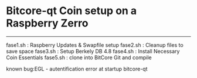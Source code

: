 # Bitcore-qt Coin setup on a Raspberry Zerro
-----------------------------------------------------------

fase1.sh : Raspberry Updates & Swapfile setup
fase2.sh : Cleanup files to save space
fase3.sh : Setup Berkely DB 4.8
fase4.sh : Install Necessary Coin Essentials
fase5.sh : clone into BitCore Git and compile

known bug:EGL - autentification error at startup bitcore-qt


